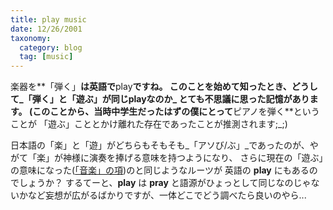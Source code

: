 ```yaml
---
title: play music
date: 12/26/2001
taxonomy:
  category: blog
  tag: [music]
---
```


楽器を**「弾く」**は英語で**play**ですね。
このことを始めて知ったとき、どうして_「弾く」と「遊ぶ」が同じplayなのか_
とても不思議に思った記憶があります。
(このことから、当時中学生だったはずの僕にとって**ピアノを弾く**ということが
「遊ぶ」こととかけ離れた存在であったことが推測されます;_;)

日本語の「楽」と「遊」がどちらもそもそも_「アソび/ぶ」_であったのが、やがて「楽」が神様に演奏を捧げる意味を持つようになり、
さらに現在の「遊ぶ」の意味になった([「音楽」の項](#on-gaku))のと同じようなルーツが
英語の **play** にもあるのでしょうか？
するてーと、**play** は **pray** と語源がひょっとして同じなのじゃないかなど妄想が広がるばかりですが、一体どこでどう調べたら良いのやら...
